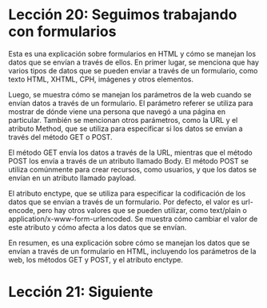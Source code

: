 # Lección 20: Seguimos trabajando con formularios

Esta es una explicación sobre formularios en HTML y cómo se manejan los datos que se envían a través de ellos. En primer lugar, se menciona que hay varios tipos de datos que se pueden enviar a través de un formulario, como texto HTML, XHTML, CPH, imágenes y otros elementos.

Luego, se muestra cómo se manejan los parámetros de la web cuando se envían datos a través de un formulario. El parámetro referer se utiliza para mostrar de dónde viene una persona que navegó a una página en particular. También se mencionan otros parámetros, como la URL y el atributo Method, que se utiliza para especificar si los datos se envían a través del método GET o POST.

El método GET envía los datos a través de la URL, mientras que el método POST los envía a través de un atributo llamado Body. El método POST se utiliza comúnmente para crear recursos, como usuarios, y que los datos se envían en un atributo llamado payload.

El atributo enctype, que se utiliza para especificar la codificación de los datos que se envían a través de un formulario. Por defecto, el valor es url-encode, pero hay otros valores que se pueden utilizar, como text/plain o application/x-www-form-urlencoded. Se muestra cómo cambiar el valor de este atributo y cómo afecta a los datos que se envían.

En resumen, es una explicación sobre cómo se manejan los datos que se envían a través de un formulario en HTML, incluyendo los parámetros de la web, los métodos GET y POST, y el atributo enctype.

# Lección 21: Siguiente